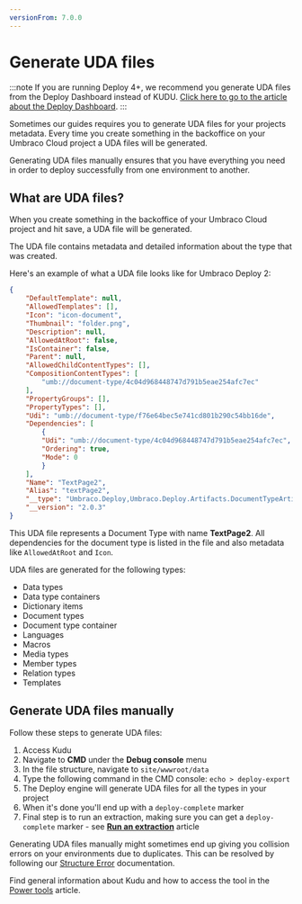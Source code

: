 ```yaml
---
versionFrom: 7.0.0
---
```


# Generate UDA files

:::note
If you are running Deploy 4+, we recommend you generate UDA files from the Deploy Dashboard instead of KUDU. [Click here to go to the article about the Deploy Dashboard](../../../Deployment/Deployment-Operations/Extract-schema-to-data-files).
:::

Sometimes our guides requires you to generate UDA files for your projects metadata. Every time you create something in the backoffice on your Umbraco Cloud project a UDA files will be generated.

Generating UDA files manually ensures that you have everything you need in order to deploy successfully from one environment to another.

## What are UDA files?

When you create something in the backoffice of your Umbraco Cloud project and hit save, a UDA file will be generated.

The UDA file contains metadata and detailed information about the type that was created.

Here's an example of what a UDA file looks like for Umbraco Deploy 2:

```json
{
    "DefaultTemplate": null,
    "AllowedTemplates": [],
    "Icon": "icon-document",
    "Thumbnail": "folder.png",
    "Description": null,
    "AllowedAtRoot": false,
    "IsContainer": false,
    "Parent": null,
    "AllowedChildContentTypes": [],
    "CompositionContentTypes": [
        "umb://document-type/4c04d968448747d791b5eae254afc7ec"
    ],
    "PropertyGroups": [],
    "PropertyTypes": [],
    "Udi": "umb://document-type/f76e64bec5e741cd801b290c54bb16de",
    "Dependencies": [
        {
        "Udi": "umb://document-type/4c04d968448747d791b5eae254afc7ec",
        "Ordering": true,
        "Mode": 0
        }
    ],
    "Name": "TextPage2",
    "Alias": "textPage2",
    "__type": "Umbraco.Deploy,Umbraco.Deploy.Artifacts.DocumentTypeArtifact",
    "__version": "2.0.3"
}
```

This UDA file represents a Document Type with name **TextPage2**. All dependencies for the document type is listed in the file and also metadata like `AllowedAtRoot` and `Icon`.

UDA files are generated for the following types:

* Data types
* Data type containers
* Dictionary items
* Document types
* Document type container
* Languages
* Macros
* Media types
* Member types
* Relation types
* Templates

## Generate UDA files manually

Follow these steps to generate UDA files:

1. Access Kudu
2. Navigate to **CMD** under the **Debug console** menu
3. In the file structure, navigate to `site/wwwroot/data`
4. Type the following command in the CMD console: `echo > deploy-export`
5. The Deploy engine will generate UDA files for all the types in your project
6. When it's done you'll end up with a `deploy-complete` marker
7. Final step is to run an extraction, making sure you can get a `deploy-complete` marker - see [**Run an extraction**](../Manual-extractions) article

Generating UDA files manually might sometimes end up giving you collision errors on your environments due to duplicates. This can be resolved by following our [Structure Error](../../../Troubleshooting/Structure-Error) documentation.

Find general information about Kudu and how to access the tool in the [Power tools](../) article.

